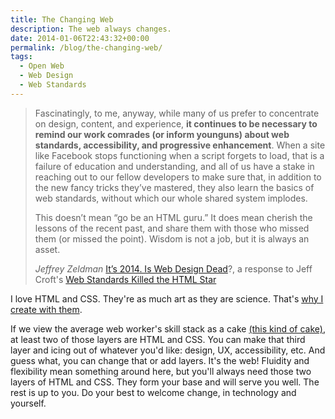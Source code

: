 ```yaml
---
title: The Changing Web
description: The web always changes.
date: 2014-01-06T22:43:32+00:00
permalink: /blog/the-changing-web/
tags:
  - Open Web
  - Web Design
  - Web Standards
---
```


> Fascinatingly, to me, anyway, while many of us prefer to concentrate on design, content, and experience, **it continues to be necessary to remind our work comrades (or inform younguns) about web standards, accessibility, and progressive enhancement**. When a site like Facebook stops functioning when a script forgets to load, that is a failure of education and understanding, and all of us have a stake in reaching out to our fellow developers to make sure that, in addition to the new fancy tricks they’ve mastered, they also learn the basics of web standards, without which our whole shared system implodes.
>
> This doesn’t mean “go be an HTML guru.” It does mean cherish the lessons of the recent past, and share them with those who missed them (or missed the point). Wisdom is not a job, but it is always an asset.
>
> <cite>Jeffrey Zeldman</cite> [It’s 2014. Is Web Design Dead](http://www.zeldman.com/2014/01/06/its-2014-is-web-design-dead/)?, a response to Jeff Croft's [Web Standards Killed the HTML Star](http://jeffcroft.com/blog/2014/jan/03/web-standards-killed-the-html-star/)

I love HTML and CSS. They're as much art as they are science. That's [why I create with them](/blog/writing-stories-and-code/).

If we view the average web worker's skill stack as a cake [(this kind of cake)](http://www.flickr.com/photos/santos/115247548/sizes/o/), at least two of those layers are HTML and CSS. You can make that third layer and icing out of whatever you'd like: design, UX, accessibility, etc. And guess what, you can change that or add layers. It's the web! Fluidity and flexibility mean something around here, but you'll always need those two layers of HTML and CSS. They form your base and will serve you well. The rest is up to you. Do your best to welcome change, in technology and yourself.
